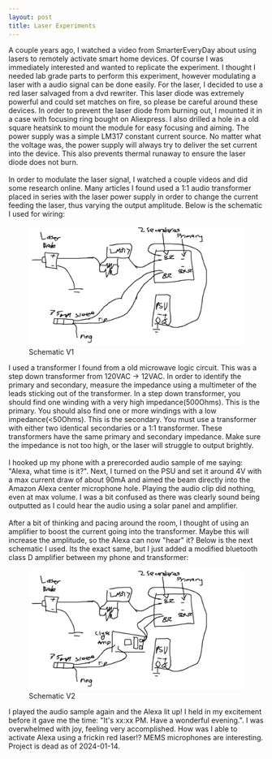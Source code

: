 ```yaml
---
layout: post
title: Laser Experiments
---
```


A couple years ago, I watched a video from SmarterEveryDay about using lasers to remotely activate smart home devices. Of course I was immediately interested and wanted to replicate the experiment. I thought I needed lab grade parts to perform this experiment, however modulating a laser with a audio signal can be done easily. For the laser, I decided to use a red laser salvaged from a dvd rewriter. This laser diode was extremely powerful and could set matches on fire, so please be careful around these devices. In order to prevent the laser diode from burning out, I mounted it in a case with focusing ring bought on Aliexpress. I also drilled a hole in a old square heatsink to mount the module for easy focusing and aiming. The power supply was a simple LM317 constant current source. No matter what the voltage was, the power supply will always try to deliver the set current into the device. This also prevents thermal runaway to ensure the laser diode does not burn.
\
\
In order to modulate the laser signal, I watched a couple videos and did some research online. Many articles I found used a 1:1 audio transformer placed in series with the laser power supply in order to change the current feeding the laser, thus varying the output amplitude. Below is the schematic I used for wiring:

<figure>
    <img src="/images/Laser_NoAmp.png" alt="No Amp" width="600"/>
    <figcaption>Schematic V1</figcaption>
 </figure>

 I used a transformer I found from a old microwave logic circuit. This was a step down transformer from 120VAC -> 12VAC. In order to identify the primary and secondary, measure the impedance using a multimeter of the leads sticking out of the transformer. In a step down transformer, you should find one winding with a very high impedance(500Ohms). This is the primary. You should also find one or more windings with a low impedance(<50Ohms). This is the secondary. You must use a transformer with either two identical secondaries or a 1:1 transformer. These transformers have the same primary and secondary impedance. Make sure the impedance is not too high, or the laser will struggle to output brightly.
\
\
I hooked up my phone with a prerecorded audio sample of me saying: "Alexa, what time is it?". Next, I turned on the PSU and set it around 4V with a max current draw of about 90mA and aimed the beam directly into the Amazon Alexa center microphone hole. Playing the audio clip did nothing, even at max volume. I was a bit confused as there was clearly sound being outputted as I could hear the audio using a solar panel and amplifier.
\
\
After a bit of thinking and pacing around the room, I thought of using an amplifier to boost the current going into the transformer. Maybe this will increase the amplitude, so the Alexa can now "hear" it? Below is the next schematic I used. Its the exact same, but I just added a modified bluetooth class D amplifier between my phone and transformer:

<figure>
    <img src="/images/Laser_Amp.png" alt="Amp" width="600"/>
    <figcaption>Schematic V2</figcaption>
 </figure>

I played the audio sample again and the Alexa lit up! I held in my excitement before it gave me the time: "It's xx:xx PM. Have a wonderful evening.". I was overwhelmed with joy, feeling very accomplished. How was I able to activate Alexa using a frickin red laser!? MEMS microphones are interesting. Project is dead as of 2024-01-14.
